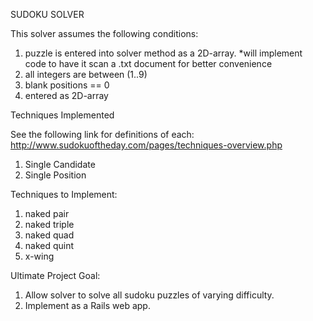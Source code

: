 SUDOKU SOLVER

This solver assumes the following conditions:

  1. puzzle is entered into solver method as a 2D-array.
  	*will implement code to have it scan a .txt document for better convenience
  2. all integers are between (1..9)
  3. blank positions == 0
  4. entered as 2D-array


Techniques Implemented

See the following link for definitions of each: http://www.sudokuoftheday.com/pages/techniques-overview.php

1. Single Candidate
2. Single Position


Techniques to Implement:

1. naked pair
2. naked triple
3. naked quad
4. naked quint
5. x-wing

Ultimate Project Goal:

1. Allow solver to solve all sudoku puzzles of varying difficulty.
2. Implement as a Rails web app.
